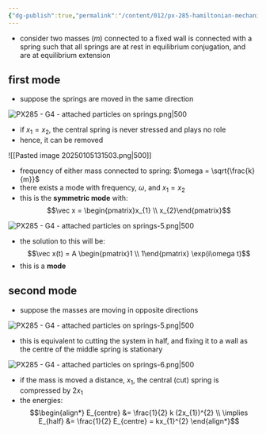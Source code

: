 ```yaml
---
{"dg-publish":true,"permalink":"/content/012/px-285-hamiltonian-mechanics-and-fluid-dynamics/g-normal-modes-and-small-oscillations/px-285-g4-attached-particles-on-springs/","noteIcon":"1","created":"2024-11-25T10:50:32.000+00:00","updated":"2025-01-05T13:17:28.980+00:00"}
---
```


- consider two masses $(m)$ connected to a fixed wall is connected with a spring such that all springs are at rest in equilibrium conjugation, and are at equilibrium extension 

## first mode
- suppose the springs are moved in the same direction

![PX285 - G4 - attached particles on springs.png|500](/img/user/pics/PX285%20-%20G4%20-%20attached%20particles%20on%20springs.png)

- if $x_{1}=x_{2}$, the central spring is never stressed and plays no role
- hence, it can be removed

![[Pasted image 20250105131503.png\|500]]

- frequency of either mass connected to spring: $\omega = \sqrt{\frac{k}{m}}$
- there exists a mode with frequency, $\omega$, and $x_{1}=x_{2}$
- this is the **symmetric mode** with:
$$\vec x = \begin{pmatrix}x_{1} \\ x_{2}\end{pmatrix}$$

![PX285 - G4 - attached particles on springs-5.png|500](/img/user/pics/PX285%20-%20G4%20-%20attached%20particles%20on%20springs-5.png)
 
- the solution to this will be: 
$$\vec x(t) = A \begin{pmatrix}1 \\ 1\end{pmatrix} \exp(i\omega t)$$
- this is a **mode**

## second mode
- suppose the masses are moving in opposite directions

![PX285 - G4 - attached particles on springs-5.png|500](/img/user/pics/PX285%20-%20G4%20-%20attached%20particles%20on%20springs-5.png)

- this is equivalent to cutting the system in half, and fixing it to a wall as the centre of the middle spring is stationary

![PX285 - G4 - attached particles on springs-6.png|500](/img/user/pics/PX285%20-%20G4%20-%20attached%20particles%20on%20springs-6.png)

- if the mass is moved a distance, $x_1$, the central (cut) spring is compressed by $2x_1$
- the energies:
$$\begin{align*}
E_{centre} &= \frac{1}{2} k (2x_{1})^{2} \\
\implies E_{half} &= \frac{1}{2} E_{centre} = kx_{1}^{2}
\end{align*}$$